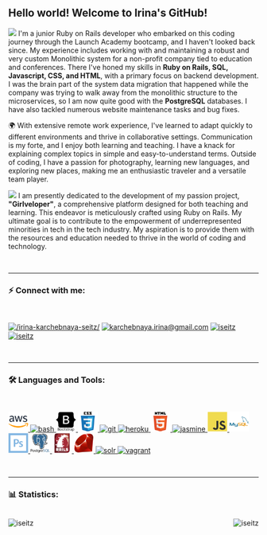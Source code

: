 
<div class="Box mt-4">

##  Hello world! Welcome to Irina's GitHub!

<p><img src="https://media.giphy.com/media/WUlplcMpOCEmTGBtBW/giphy.gif" width="40"> 
I'm a junior Ruby on Rails developer who embarked on this coding journey through the Launch Academy bootcamp, and I haven't looked back since. My experience includes working with and maintaining a robust and very custom Monolithic system for a non-profit company tied to education and conferences. There I've honed my skills in <b>Ruby on Rails, SQL, Javascript, CSS, and HTML</b>, with a primary focus on backend development. I was the brain part of the system data migration that happened while the company was trying to walk away from the monolithic structure to the microservices, so I am now quite good with the <b>PostgreSQL</b> databases. I have also tackled numerous website maintenance tasks and bug fixes.</p>

<p>
🌍
With extensive remote work experience, I've learned to adapt quickly to different environments and thrive in collaborative settings. Communication is my forte, and I enjoy both learning and teaching. I have a knack for explaining complex topics in simple and easy-to-understand terms. Outside of coding, I have a passion for photography, learning new languages, and exploring new places, making me an enthusiastic traveler and a versatile team player.</p>

<p>
<img src="https://media.giphy.com/media/LnQjpWaON8nhr21vNW/giphy.gif" width="40">
I am presently dedicated to the development of my passion project, <b>"Girlveloper"</b>, a comprehensive platform designed for both teaching and learning. This endeavor is meticulously crafted using Ruby on Rails. My ultimate goal is to contribute to the empowerment of underrepresented minorities in tech in the tech industry. My aspiration is to provide them with the resources and education needed to thrive in the world of coding and technology.</p>

 <br/>
<hr></hr>

<h3 align="left"> ⚡ Connect with me:</h3>
<br/>
<p align="left">
<a href="https://linkedin.com/in//irina-karchebnaya-seitz/" target="blank"><img align="center" src="https://img.shields.io/badge/-irinaseitz-blue?style=flat-square&logo=Linkedin&logoColor=white&style=for-the-badge" alt="/irina-karchebnaya-seitz/" height="30"  /></a>
<a href="mailto:karchebnaya.irina@gmail.com" target="blank"><img align="center" src="https://img.shields.io/badge/-karchebnaya.irina-red?style=flat&logo=Gmail&logoColor=white" alt="karchebnaya.irina@gmail.com" height="30" /></a>
<a href="https://stackoverflow.com/users/9481404" target="blank"><img align="center" src="https://img.shields.io/badge/-irinaseitz-orange?style=flat-square&logo=stack-overflow&logoColor=white&style=for-the-badge" alt="iseitz" height="30"/></a>
<a href="https://www.leetcode.com/iseitz" target="blank"><img align="center" src="https://img.shields.io/badge/LeetCode-000000?style=flat-square&logo=LeetCode&logoColor=#d16c06&style=for-the-badge" alt="iseitz" height="30"/></a>
</p>
<br/>
<hr></hr>

<h3 align="left">🛠 Languages and Tools:</h3>
<br/>
<p align="left"> <a href="https://aws.amazon.com" target="_blank" rel="noreferrer"> <img src="https://raw.githubusercontent.com/devicons/devicon/master/icons/amazonwebservices/amazonwebservices-original-wordmark.svg" alt="aws" width="40" height="40"/> </a> <a href="https://www.gnu.org/software/bash/" target="_blank" rel="noreferrer"> <img src="https://www.vectorlogo.zone/logos/gnu_bash/gnu_bash-icon.svg" alt="bash" width="40" height="40"/> </a> <a href="https://getbootstrap.com" target="_blank" rel="noreferrer"> <img src="https://raw.githubusercontent.com/devicons/devicon/master/icons/bootstrap/bootstrap-plain-wordmark.svg" alt="bootstrap" width="40" height="40"/> </a> <a href="https://www.w3schools.com/css/" target="_blank" rel="noreferrer"> <img src="https://raw.githubusercontent.com/devicons/devicon/master/icons/css3/css3-original-wordmark.svg" alt="css3" width="40" height="40"/> </a> <a href="https://git-scm.com/" target="_blank" rel="noreferrer"> <img src="https://www.vectorlogo.zone/logos/git-scm/git-scm-icon.svg" alt="git" width="40" height="40"/> </a> <a href="https://heroku.com" target="_blank" rel="noreferrer"> <img src="https://www.vectorlogo.zone/logos/heroku/heroku-icon.svg" alt="heroku" width="40" height="40"/> </a> <a href="https://www.w3.org/html/" target="_blank" rel="noreferrer"> <img src="https://raw.githubusercontent.com/devicons/devicon/master/icons/html5/html5-original-wordmark.svg" alt="html5" width="40" height="40"/> </a> <a href="https://jasmine.github.io/" target="_blank" rel="noreferrer"> <img src="https://www.vectorlogo.zone/logos/jasmine/jasmine-icon.svg" alt="jasmine" width="40" height="40"/> </a> <a href="https://developer.mozilla.org/en-US/docs/Web/JavaScript" target="_blank" rel="noreferrer"> <img src="https://raw.githubusercontent.com/devicons/devicon/master/icons/javascript/javascript-original.svg" alt="javascript" width="40" height="40"/> </a> <a href="https://www.mysql.com/" target="_blank" rel="noreferrer"> <img src="https://raw.githubusercontent.com/devicons/devicon/master/icons/mysql/mysql-original-wordmark.svg" alt="mysql" width="40" height="40"/> </a> <a href="https://www.photoshop.com/en" target="_blank" rel="noreferrer"> <img src="https://raw.githubusercontent.com/devicons/devicon/master/icons/photoshop/photoshop-line.svg" alt="photoshop" width="40" height="40"/> </a> <a href="https://www.postgresql.org" target="_blank" rel="noreferrer"> <img src="https://raw.githubusercontent.com/devicons/devicon/master/icons/postgresql/postgresql-original-wordmark.svg" alt="postgresql" width="40" height="40"/> </a> <a href="https://rubyonrails.org" target="_blank" rel="noreferrer"> <img src="https://raw.githubusercontent.com/devicons/devicon/master/icons/rails/rails-original-wordmark.svg" alt="rails" width="40" height="40"/> </a> <a href="https://www.ruby-lang.org/en/" target="_blank" rel="noreferrer"> <img src="https://raw.githubusercontent.com/devicons/devicon/master/icons/ruby/ruby-original.svg" alt="ruby" width="40" height="40"/> </a> <a href="https://lucene.apache.org/solr/" target="_blank" rel="noreferrer"> <img src="https://www.vectorlogo.zone/logos/apache_solr/apache_solr-icon.svg" alt="solr" width="40" height="40"/> </a> <a href="https://www.vagrantup.com/" target="_blank" rel="noreferrer"> <img src="https://www.vectorlogo.zone/logos/vagrantup/vagrantup-icon.svg" alt="vagrant" width="40" height="40"/> </a> </p>
<br/>
<hr></hr>
<h3 align="left">📊 Statistics:</h3>
<br/>
<box>
 
   <img align="left" src="https://github-readme-stats.vercel.app/api/top-langs?username=iseitz&show_icons=true&locale=en&layout=compact" alt="iseitz" />
  
   <img align="right" src="https://github-readme-stats.vercel.app/api?username=iseitz&show_icons=true&locale=en&hide=stars" alt="iseitz" />
  
</box>


